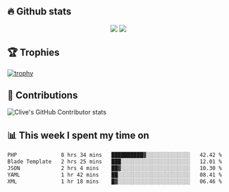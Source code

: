 ## &#128293; Github stats

<!-- GitHub Readme Streak Stats - https://github.com/DenverCoder1/github-readme-streak-stats -->
<p align="center">

<picture>
  <source 
    srcset="https://github-readme-stats.vercel.app/api?username=clivewalkden&count_private=true&show_icons=true&theme=darcula"
    media="(prefers-color-scheme: dark)"
  />
  <source
    srcset="https://github-readme-stats.vercel.app/api?username=clivewalkden&count_private=true&show_icons=true&theme=calm"
    media="(prefers-color-scheme: light), (prefers-color-scheme: no-preference)"
  />
  <img src="https://github-readme-stats.vercel.app/api?username=clivewalkden&count_private=true&show_icons=true&theme=darcula" />
</picture>

<a href="https://git.io/streak-stats" target="_blank">
  <img src="http://github-readme-streak-stats.herokuapp.com?user=clivewalkden&theme=darcula&date_format=j%20M%5B%20Y%5D" />
</a>

</p>

## &#127942; Trophies
[![trophy](https://github-profile-trophy.vercel.app/?username=clivewalkden&theme=onedark)](https://github.com/clivewalkden/github-profile-trophy)

## &#129309; Contributions
![Clive's GitHub Contributor stats](https://github-contributor-stats.vercel.app/api?username=clivewalkden)

## &#128202; This week I spent my time on
<!--START_SECTION:waka-->

```txt
PHP              8 hrs 34 mins   ██████████▓░░░░░░░░░░░░░░   42.42 %
Blade Template   2 hrs 25 mins   ███░░░░░░░░░░░░░░░░░░░░░░   12.01 %
JSON             2 hrs 4 mins    ██▓░░░░░░░░░░░░░░░░░░░░░░   10.30 %
YAML             1 hr 42 mins    ██░░░░░░░░░░░░░░░░░░░░░░░   08.41 %
XML              1 hr 18 mins    █▓░░░░░░░░░░░░░░░░░░░░░░░   06.46 %
```

<!--END_SECTION:waka-->
